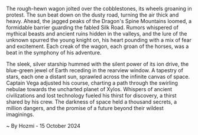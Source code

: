 
The rough-hewn wagon jolted over the cobblestones, its wheels groaning in protest.  The sun beat down on the dusty road, turning the air thick and heavy.  Ahead, the jagged peaks of the Dragon's Spine Mountains loomed, a formidable barrier guarding the fabled Silk Road.  Rumors whispered of mythical beasts and ancient ruins hidden in the valleys, and the lure of the unknown spurred the young knight on, his heart pounding with a mix of fear and excitement.  Each creak of the wagon, each groan of the horses, was a beat in the symphony of his adventure.

The sleek, silver starship hummed with the silent power of its ion drive, the blue-green jewel of Earth receding in the rearview window.  A tapestry of stars, each one a distant sun, sprawled across the infinite canvas of space.  Captain Vega adjusted his course, charting a path through the swirling nebulae towards the uncharted planet of Xylos.  Whispers of ancient civilizations and lost technology fueled his thirst for discovery, a thirst shared by his crew.  The darkness of space held a thousand secrets, a million dangers, and the promise of a future beyond their wildest imaginings. 

~ By Hozmi - 15 October 2024
